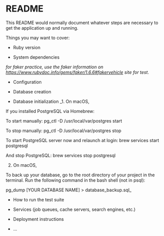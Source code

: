 # README

This README would normally document whatever steps are necessary to get the
application up and running.

Things you may want to cover:

* Ruby version

* System dependencies

 _for faker practice, use the faker information on
 https://www.rubydoc.info/gems/faker/1.6.6#fakervehicle
site for test_.

* Configuration

* Database creation

* Database initialization
_1. On macOS,

If you installed PostgreSQL via Homebrew:

To start manually:
pg_ctl -D /usr/local/var/postgres start

To stop manually:
pg_ctl -D /usr/local/var/postgres stop

To start PostgreSQL server now and relaunch at login:
brew services start postgresql

And stop PostgreSQL:
brew services stop postgresql

2. On macOS,

To back up your database, go to the root directory of your project in the terminal. Run the following command in the bash shell (not in psql):

pg_dump [YOUR DATABASE NAME] > database_backup.sql_

* How to run the test suite

* Services (job queues, cache servers, search engines, etc.)

* Deployment instructions

* ...
